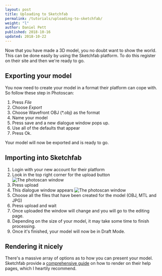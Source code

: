 ```yaml
---
layout: post
title: Uploading to Sketchfab
permalink: /tutorials/uploading-to-sketchfab/
weight: "l"
author: Daniel Pett
published: 2018-10-16
updated: 2018-10-22
---
```


Now that you have made a 3D model, you no doubt want to show the world. This can be done easily by using the Sketchfab platform. To do this register on their site and then we're ready to go.

## Exporting your model

You now need to create your model in a format their platform can cope with. So follow these step in Photoscan:

1. Press *File* 
2. Choose *Export* 
3. Choose Wavefront OBJ (*.obj) as the format
4. Name your model 
5. Press save and a new dialogue window pops up.
6. Use all of the defaults that appear
7. Press Ok.

Your model will now be exported and is ready to go.

## Importing into Sketchfab

1. Login with your new account for their platform
2. Look in the top right corner for the upload button
![The photoscan window]({{site.baseurl}}/images/upload.png "Photoscan interface window")
3. Press upload
4. This dialogue window appears 
![The photoscan window]({{site.baseurl}}/images/chooserSketchfab.png "Photoscan interface window")
5. Choose all the files that have been created for the model (OBJ, MTL and JPG)
6. Press upload and wait
7. Once uploaded the window will change and you will go to the editing page. 
8. Depending on the size of your model, it may take some time to finish processing. 
9. Once it's finished, your model will now be in Draft Mode.

## Rendering it nicely

There's a massive array of options as to how you can present your model. Sketchfab provide a [comprehensive guide](https://help.sketchfab.com/hc/en-us/categories/200161407-Editing) on how to render on their help pages, which I heartily recommend. 
